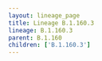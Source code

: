 ```yaml
---
layout: lineage_page
title: Lineage B.1.160.3
lineage: B.1.160.3
parent: B.1.160
children: ['B.1.160.3']
---
```

